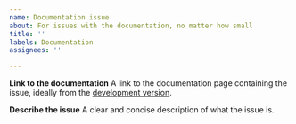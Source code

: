 ```yaml
---
name: Documentation issue
about: For issues with the documentation, no matter how small
title: ''
labels: Documentation
assignees: ''

---
```


**Link to the documentation**
A link to the documentation page containing the issue, ideally from the
[development version](https://pydicom3.github.io/pydicom/dev/).

**Describe the issue**
A clear and concise description of what the issue is.
